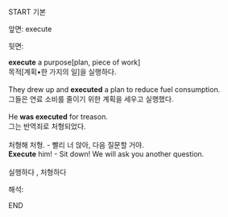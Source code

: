 START
기본

앞면:
execute


뒷면:
<div><strong>execute</strong> a purpose[plan, piece of work] </div><div><div>목적[계획•한 가지의 일]을 실행하다.</div></div><div><br></div><div><div>They drew up and <b>executed</b> a plan to reduce fuel consumption. </div><div>그들은 연료 소비를 줄이기 위한 계획을 세우고 실행했다.</div></div><div><br></div><div><div>He <b>was executed</b> for treason. </div><div>그는 반역죄로 처형되었다.</div></div><div><br></div><div><div><div>처형해 처형. - 빨리 너 앉아, 다음 질문할 거야.</div></div><div><div><strong>Execute</strong> him! - Sit down! We will ask you another question.</div></div></div><div><br></div><div>실행하다 , 처형하다</div>


해석:

END